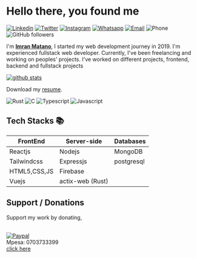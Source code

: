 # Hello there, you found me
[![Linkedin](https://img.shields.io/badge/-LinkedIn-1568BF?style=flat-square&logo=Linkedin&logoColor=white)](https://www.linkedin.com/in/imranmatano)
[![Twitter](https://img.shields.io/badge/-Twitter-1568BF?style=flat-square&logo=Twitter&logoColor=white)](https://www.twitter.com/matano_imran)
[![Instagram](https://img.shields.io/badge/-Instagram-E8453C?style=flat-square&logo=Instagram&logoColor=white)](https://www.instagram.com/imrany00)
[![Whatsapp](https://img.shields.io/badge/-Whatsapp-green?style=flat-square&logo=Whatsapp&logoColor=white)](https://wa.me/+254734720752)
[![Email](https://img.shields.io/badge/-Email-E8453C?style=flat-square&logo=Gmail&logoColor=white)](mailto:imranmat254@gmail.com)
![Phone](https://img.shields.io/badge/Phone-+254734720752-blue)
![GitHub followers](https://img.shields.io/github/followers/imrany)

I'm [**Imran Matano**](https://portfolio-imran-matano.vercel.app/),
  I started my web development journey in 2019. I'm experienced fullstack web developer.  Currently, I've been freelancing and working on peoples' projects.
  I've worked on different projects, frontend, backend and fullstack projects
  
[![github stats](https://github-readme-stats.vercel.app/api?username=imrany&show_icons=true&hide_title=true&hide_border=true)](https://imranmatano.vercel.com)


Download my <a href="https://github.com/imrany/imrany/blob/main/Resume.pdf" download="Imran matano's resume">resume</a>.

![Rust](https://img.shields.io/badge/Rust-A_memory_safe_language-orange?logo=rust) 
![C](https://img.shields.io/badge/C-C_programming-blue?logo=C)
![Typescript](https://img.shields.io/badge/TS-Typescript-green?logo=typescript&logoColor=blue)
![Javascript](https://img.shields.io/badge/JS-Javascript-white?logo=javascript)

  ## Tech Stacks 📚 
  | FrontEnd    | Server-side | Databases |
  |-------------|-------------|-----------|
  |Reactjs      |Nodejs       |MongoDB    |
  |Tailwindcss  |Expressjs    |postgresql |
  |HTML5,CSS,JS |Firebase     |           |
  |Vuejs        |actix-web (Rust)|        |

## Support / Donations

Support my work by donating,<br/><br/>

[![Paypal](https://img.shields.io/badge/-Paypal-1568BF?style=flat-square&logo=Paypal&logoColor=white)](https://www.paypal.com/donate/?hosted_button_id=VRRJJUFTANYFL) <br/>
Mpesa: 0703733399<br/>
[click here](https://www.paypal.com/donate/?hosted_button_id=VRRJJUFTANYFL)
